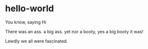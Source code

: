 # hello-world
You know, saying Hi

There was an ass. a big ass. yet nor a booty, yes a big booty it was!

Lewdly we all were fascinated.

